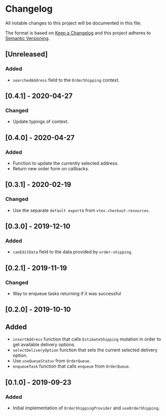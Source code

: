 # Changelog

All notable changes to this project will be documented in this file.

The format is based on [Keep a Changelog](http://keepachangelog.com/en/1.0.0/)
and this project adheres to [Semantic Versioning](http://semver.org/spec/v2.0.0.html).

## [Unreleased]
### Added
- `searchedAddress` field to the `OrderShipping` context.

## [0.4.1] - 2020-04-27
### Changed
- Update typings of context.

## [0.4.0] - 2020-04-27
### Added
- Function to update the currently selected address.
- Return new order form on callbacks.

## [0.3.1] - 2020-02-19
### Changed
- Use the separate `default export`s from `vtex.checkout-resources`.

## [0.3.0] - 2019-12-10
### Added
- `canEditData` field to the data provided by `order-shipping`.

## [0.2.1] - 2019-11-19
### Changed
- Way to enqueue tasks returning if it was successful

## [0.2.0] - 2019-10-10
## Added
- `insertAddress` function that calls `EstimateShipping` mutation in order to get available delivery options.
- `selectDeliveryOption` function that sets the current selected delivery option.
- Use `useQueueStatus` from `OrderQueue`.
- `enqueueTask` function that calls `enqueue` from `OrderQueue`.

## [0.1.0] - 2019-09-23
### Added
- Initial implementation of `OrderShippingProvider` and `useOrderShipping`.
